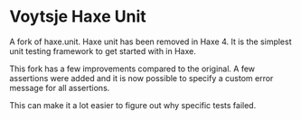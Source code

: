 Voytsje Haxe Unit
================================================================================

A fork of haxe.unit. Haxe unit has been removed in Haxe 4. It is the simplest
unit testing framework to get started with in Haxe.

This fork has a few improvements compared to the original. A few assertions were
added and it is now possible to specify a custom error message for all
assertions.

This can make it a lot easier to figure out why specific tests failed.
